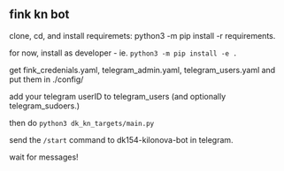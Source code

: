 ## fink kn bot

clone, cd, and install requiremets:
python3 -m pip install -r requirements.

for now, install as developer - ie.
`python3 -m pip install -e .`

get fink_credenials.yaml, telegram_admin.yaml, telegram_users.yaml
and put them in ./config/

add your telegram userID to telegram_users (and optionally telegram_sudoers.)

then do `python3 dk_kn_targets/main.py`

send the `/start` command to dk154-kilonova-bot in telegram.

wait for messages!
